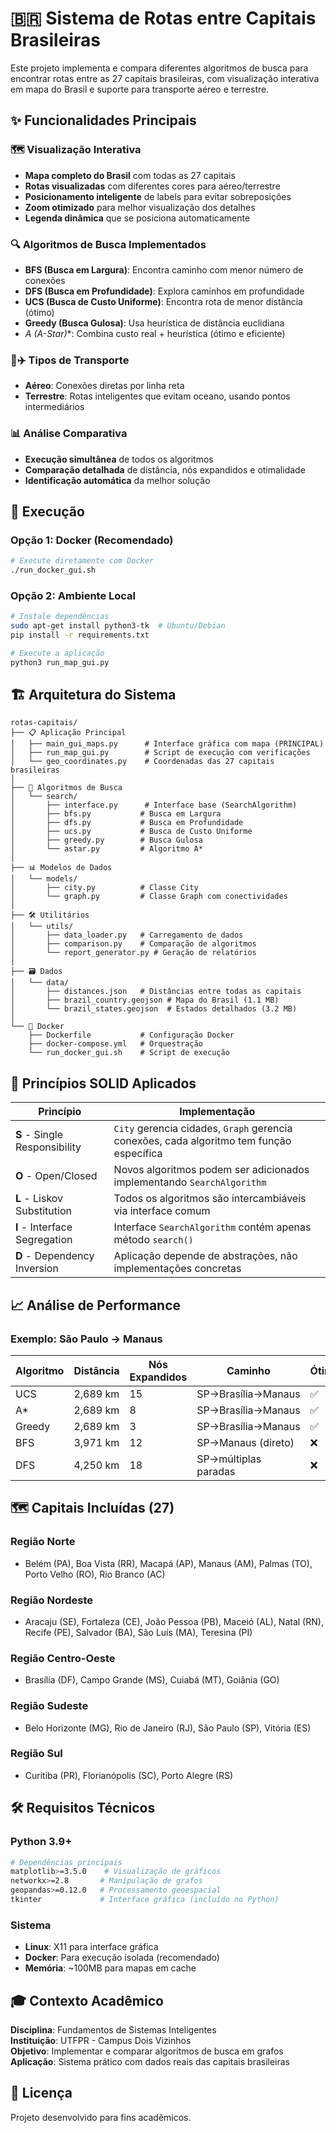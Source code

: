 # 🇧🇷 Sistema de Rotas entre Capitais Brasileiras

Este projeto implementa e compara diferentes algoritmos de busca para encontrar rotas entre as 27 capitais brasileiras, com visualização interativa em mapa do Brasil e suporte para transporte aéreo e terrestre.

## ✨ Funcionalidades Principais

### 🗺️ Visualização Interativa
- **Mapa completo do Brasil** com todas as 27 capitais
- **Rotas visualizadas** com diferentes cores para aéreo/terrestre
- **Posicionamento inteligente** de labels para evitar sobreposições
- **Zoom otimizado** para melhor visualização dos detalhes
- **Legenda dinâmica** que se posiciona automaticamente

### 🔍 Algoritmos de Busca Implementados
- **BFS (Busca em Largura)**: Encontra caminho com menor número de conexões
- **DFS (Busca em Profundidade)**: Explora caminhos em profundidade
- **UCS (Busca de Custo Uniforme)**: Encontra rota de menor distância (ótimo)
- **Greedy (Busca Gulosa)**: Usa heurística de distância euclidiana
- **A* (A-Star)**: Combina custo real + heurística (ótimo e eficiente)

### 🚗✈️ Tipos de Transporte
- **Aéreo**: Conexões diretas por linha reta
- **Terrestre**: Rotas inteligentes que evitam oceano, usando pontos intermediários

### 📊 Análise Comparativa
- **Execução simultânea** de todos os algoritmos
- **Comparação detalhada** de distância, nós expandidos e otimalidade
- **Identificação automática** da melhor solução

## 🚀 Execução

### Opção 1: Docker (Recomendado)
```bash
# Execute diretamente com Docker
./run_docker_gui.sh
```

### Opção 2: Ambiente Local
```bash
# Instale dependências
sudo apt-get install python3-tk  # Ubuntu/Debian
pip install -r requirements.txt

# Execute a aplicação
python3 run_map_gui.py
```

## 🏗️ Arquitetura do Sistema

```
rotas-capitais/
├── 📋 Aplicação Principal
│   ├── main_gui_maps.py      # Interface gráfica com mapa (PRINCIPAL)
│   ├── run_map_gui.py        # Script de execução com verificações
│   └── geo_coordinates.py    # Coordenadas das 27 capitais brasileiras
│
├── 🧠 Algoritmos de Busca
│   └── search/
│       ├── interface.py      # Interface base (SearchAlgorithm)
│       ├── bfs.py           # Busca em Largura
│       ├── dfs.py           # Busca em Profundidade  
│       ├── ucs.py           # Busca de Custo Uniforme
│       ├── greedy.py        # Busca Gulosa
│       └── astar.py         # Algoritmo A*
│
├── 📊 Modelos de Dados
│   └── models/
│       ├── city.py          # Classe City
│       └── graph.py         # Classe Graph com conectividades
│
├── 🛠️ Utilitários
│   └── utils/
│       ├── data_loader.py   # Carregamento de dados
│       ├── comparison.py    # Comparação de algoritmos
│       └── report_generator.py # Geração de relatórios
│
├── 🗃️ Dados
│   └── data/
│       ├── distances.json   # Distâncias entre todas as capitais
│       ├── brazil_country.geojson # Mapa do Brasil (1.1 MB)
│       └── brazil_states.geojson  # Estados detalhados (3.2 MB)
│
└── 🐳 Docker
    ├── Dockerfile           # Configuração Docker
    ├── docker-compose.yml   # Orquestração
    └── run_docker_gui.sh    # Script de execução
```

## 🎯 Princípios SOLID Aplicados

| Princípio | Implementação |
|-----------|---------------|
| **S** - Single Responsibility | `City` gerencia cidades, `Graph` gerencia conexões, cada algoritmo tem função específica |
| **O** - Open/Closed | Novos algoritmos podem ser adicionados implementando `SearchAlgorithm` |
| **L** - Liskov Substitution | Todos os algoritmos são intercambiáveis via interface comum |
| **I** - Interface Segregation | Interface `SearchAlgorithm` contém apenas método `search()` |
| **D** - Dependency Inversion | Aplicação depende de abstrações, não implementações concretas |

## 📈 Análise de Performance

### Exemplo: São Paulo → Manaus

| Algoritmo | Distância | Nós Expandidos | Caminho | Ótimo |
|-----------|-----------|----------------|---------|-------|
| UCS | 2,689 km | 15 | SP→Brasília→Manaus | ✅ |
| A* | 2,689 km | 8 | SP→Brasília→Manaus | ✅ |
| Greedy | 2,689 km | 3 | SP→Brasília→Manaus | ✅ |
| BFS | 3,971 km | 12 | SP→Manaus (direto) | ❌ |
| DFS | 4,250 km | 18 | SP→múltiplas paradas | ❌ |

## 🗺️ Capitais Incluídas (27)

### Região Norte
- Belém (PA), Boa Vista (RR), Macapá (AP), Manaus (AM), Palmas (TO), Porto Velho (RO), Rio Branco (AC)

### Região Nordeste  
- Aracaju (SE), Fortaleza (CE), João Pessoa (PB), Maceió (AL), Natal (RN), Recife (PE), Salvador (BA), São Luís (MA), Teresina (PI)

### Região Centro-Oeste
- Brasília (DF), Campo Grande (MS), Cuiabá (MT), Goiânia (GO)

### Região Sudeste
- Belo Horizonte (MG), Rio de Janeiro (RJ), São Paulo (SP), Vitória (ES)

### Região Sul
- Curitiba (PR), Florianópolis (SC), Porto Alegre (RS)

## 🛠️ Requisitos Técnicos

### Python 3.9+
```bash
# Dependências principais
matplotlib>=3.5.0    # Visualização de gráficos
networkx>=2.8       # Manipulação de grafos  
geopandas>=0.12.0   # Processamento geoespacial
tkinter             # Interface gráfica (incluído no Python)
```

### Sistema
- **Linux**: X11 para interface gráfica
- **Docker**: Para execução isolada (recomendado)
- **Memória**: ~100MB para mapas em cache

## 🎓 Contexto Acadêmico

**Disciplina**: Fundamentos de Sistemas Inteligentes  
**Instituição**: UTFPR - Campus Dois Vizinhos  
**Objetivo**: Implementar e comparar algoritmos de busca em grafos  
**Aplicação**: Sistema prático com dados reais das capitais brasileiras

## 📄 Licença

Projeto desenvolvido para fins acadêmicos.